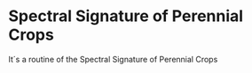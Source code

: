 # Spectral Signature of Perennial Crops

It´s a routine of the Spectral Signature of Perennial Crops 
